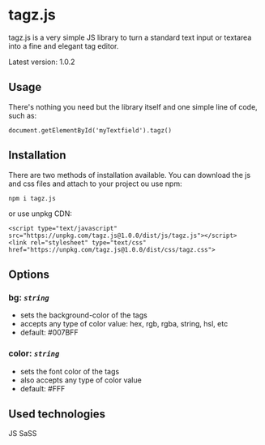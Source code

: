 # tagz.js

tagz.js is a very simple JS library to turn a standard text input or textarea into a fine and elegant tag editor.

Latest version: 1.0.2


## Usage

There's nothing you need but the library itself and one simple line of code, such as:

    document.getElementById('myTextfield').tagz()

## Installation

There are two methods of installation available. You can download the js and css files and attach to your project ou use npm:

    npm i tagz.js
or use unpkg CDN:

    <script type="text/javascript" src="https://unpkg.com/tagz.js@1.0.0/dist/js/tagz.js"></script>
    <link rel="stylesheet" type="text/css" href="https://unpkg.com/tagz.js@1.0.0/dist/css/tagz.css">

## Options

### bg: *`string`*

 - sets the background-color of the tags
 - accepts any type of color value: hex, rgb, rgba, string, hsl, etc
 - default: #007BFF

### color: *`string`*

 - sets the font color of the tags
 - also accepts any type of color value
 - default: #FFF

## Used technologies

JS
SaSS
